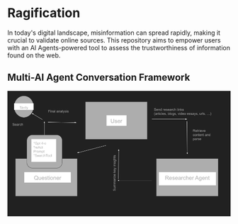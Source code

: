 # Ragification
In today's digital landscape, misinformation can spread rapidly, making it crucial to validate online sources. This repository aims to empower users with an AI Agents-powered tool to assess the trustworthiness of information found on the web.
## Multi-AI Agent Conversation Framework
![framework](https://github.com/phamkinhquoc2002/Ragification/blob/main/presentation.png)
